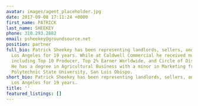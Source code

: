 ```yaml
---
avatar: images/agent_placeholder.jpg
date: 2017-09-08 17:11:24 +0000
first_name: PATRICK
last_name: SHEEKEY
phone: 310.293.2882
email: psheekey@groundsource.net
position: partner
full_bio: Patrick Sheekey has been representing landlords, sellers, and buyers in
  Los Angeles for 19 years. While at Caldwell Commercial he received numerous awards
  including Top 10 Producer, Top 2% Earner Worldwide, and Circle of Distinction Bronze.
  He has a degree in Agricultural Business with a minor in Marketing from California
  Polytechnic State University, San Luis Obispo.
short_bio: Patrick Sheekey has been representing landlords, sellers, and buyers in
  Los Angeles for 19 years.
title: ''
featured_listings: []
---
```

